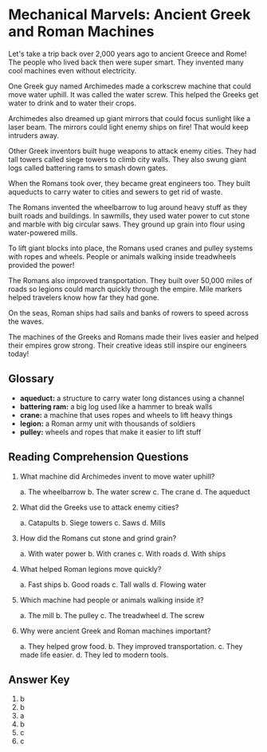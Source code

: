 # Mechanical Marvels: Ancient Greek and Roman Machines

Let's take a trip back over 2,000 years ago to ancient Greece and Rome! The people who lived back then were super smart. They invented many cool machines even without electricity.

One Greek guy named Archimedes made a corkscrew machine that could move water uphill. It was called the water screw. This helped the Greeks get water to drink and to water their crops.

Archimedes also dreamed up giant mirrors that could focus sunlight like a laser beam. The mirrors could light enemy ships on fire! That would keep intruders away.

Other Greek inventors built huge weapons to attack enemy cities. They had tall towers called siege towers to climb city walls. They also swung giant logs called battering rams to smash down gates.

When the Romans took over, they became great engineers too. They built aqueducts to carry water to cities and sewers to get rid of waste.

The Romans invented the wheelbarrow to lug around heavy stuff as they built roads and buildings. In sawmills, they used water power to cut stone and marble with big circular saws. They ground up grain into flour using water-powered mills.

To lift giant blocks into place, the Romans used cranes and pulley systems with ropes and wheels. People or animals walking inside treadwheels provided the power!

The Romans also improved transportation. They built over 50,000 miles of roads so legions could march quickly through the empire. Mile markers helped travelers know how far they had gone.

On the seas, Roman ships had sails and banks of rowers to speed across the waves.

The machines of the Greeks and Romans made their lives easier and helped their empires grow strong. Their creative ideas still inspire our engineers today!

## Glossary

- **aqueduct:** a structure to carry water long distances using a channel
- **battering ram:** a big log used like a hammer to break walls
- **crane:** a machine that uses ropes and wheels to lift heavy things
- **legion:** a Roman army unit with thousands of soldiers
- **pulley:** wheels and ropes that make it easier to lift stuff

## Reading Comprehension Questions

1. What machine did Archimedes invent to move water uphill?

   a. The wheelbarrow
   b. The water screw
   c. The crane
   d. The aqueduct

2. What did the Greeks use to attack enemy cities?

   a. Catapults
   b. Siege towers
   c. Saws
   d. Mills

3. How did the Romans cut stone and grind grain?

   a. With water power
   b. With cranes
   c. With roads
   d. With ships

4. What helped Roman legions move quickly?

   a. Fast ships
   b. Good roads
   c. Tall walls
   d. Flowing water

5. Which machine had people or animals walking inside it?

   a. The mill
   b. The pulley
   c. The treadwheel
   d. The screw

6. Why were ancient Greek and Roman machines important?

   a. They helped grow food.
   b. They improved transportation.
   c. They made life easier.
   d. They led to modern tools.

## Answer Key

1. b
2. b
3. a
4. b
5. c
6. c
